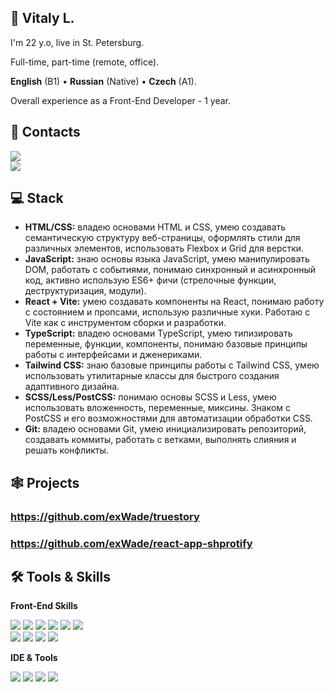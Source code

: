 ## 👋 Vitaly L. 
I'm 22 y.o, live in St. Petersburg.

Full-time, part-time (remote, office).

**English** (B1) • **Russian** (Native) • **Czech** (A1).

Overall experience as a Front-End Developer - 1 year.

## 📲 Contacts 

<a href="https://t.me/vileontev"><img src="https://img.shields.io/badge/Telegram-2CA5E0?style=for-the-badge&logo=telegram&logoColor=white"/></a><br>
<a href="mailto:exwadecoop@gmail.com"><img src="https://img.shields.io/badge/Gmail-D14836?style=for-the-badge&logo=gmail&logoColor=white"/></a>

## 💻 Stack

- **HTML/CSS:** владею основами HTML и CSS, умею создавать семантическую структуру веб-страницы, оформлять стили для различных элементов, использовать Flexbox и Grid для верстки.
- **JavaScript:** знаю основы языка JavaScript, умею манипулировать DOM, работать с событиями, понимаю синхронный и асинхронный код, активно использую ES6+ фичи (стрелочные функции, деструктуризация, модули).
- **React + Vite:** умею создавать компоненты на React, понимаю работу с состоянием и пропсами, использую различные хуки. Работаю с Vite как с инструментом сборки и разработки.
- **TypeScript:** владею основами TypeScript, умею типизировать переменные, функции, компоненты, понимаю базовые принципы работы с интерфейсами и дженериками.
- **Tailwind CSS:** знаю базовые принципы работы с Tailwind CSS, умею использовать утилитарные классы для быстрого создания адаптивного дизайна.
- **SCSS/Less/PostCSS:** понимаю основы SCSS и Less, умею использовать вложенность, переменные, миксины. Знаком с PostCSS и его возможностями для автоматизации обработки CSS.
- **Git:** владею основами Git, умею инициализировать репозиторий, создавать коммиты, работать с ветками, выполнять слияния и решать конфликты.

## 🕸 Projects

### https://github.com/exWade/truestory

### https://github.com/exWade/react-app-shprotify

## 🛠 Tools & Skills

**Front-End Skills**
<p align="left">
    <a href="#"><img src="https://img.shields.io/badge/HTML5-E34F26?style=for-the-badge&logo=html5&logoColor=white"/></a>
    <a href="#"><img src="https://img.shields.io/badge/CSS3-1572B6?style=for-the-badge&logo=css3&logoColor=white"/></a>
    <a href="#"><img src="https://img.shields.io/badge/Sass-CC6699?style=for-the-badge&logo=sass&logoColor=white"/></a>
    <a href="#"><img src="https://img.shields.io/badge/JavaScript-323330?style=for-the-badge&logo=javascript&logoColor=F7DF1E"/></a>
    <a href="#"><img src="https://img.shields.io/badge/TypeScript-007ACC?style=for-the-badge&logo=typescript&logoColor=white"/></a>
    <a href="#"><img src="https://img.shields.io/badge/React-20232A?style=for-the-badge&logo=react&logoColor=61DAFB"/></a><br>
    <a href="#"><img src="https://img.shields.io/badge/Tailwind_CSS-38B2AC?style=for-the-badge&logo=tailwind-css&logoColor=white"/></a>
    <a href="#"><img src="https://img.shields.io/badge/Json-121011?style=for-the-badge&logo=json&logoColor=white"/></a>
    <a href="#"><img src="https://img.shields.io/badge/GIT-E44C30?style=for-the-badge&logo=git&logoColor=white"/></a>
    <a href="#"><img src="https://img.shields.io/badge/GitHub-100000?style=for-the-badge&logo=github&logoColor=white"/></a>
</p>

**IDE & Tools**
<p align="left">
    <a href="#"><img src="https://img.shields.io/badge/Visual_Studio_Code-0078D4?style=for-the-badge&logo=visual%20studio%20code&logoColor=white"/></a>
    <a href="#"><img src="https://img.shields.io/badge/Figma-F24E1E?style=for-the-badge&logo=figma&logoColor=white"/></a>
    <a href="#"><img src="https://img.shields.io/badge/Adobe%20Photoshop-31A8FF?style=for-the-badge&logo=Adobe%20Photoshop&logoColor=black"/></a>
    <a href="#"><img src="https://img.shields.io/badge/Adobe%20Illustrator-FF9A00?style=for-the-badge&logo=adobe%20illustrator&logoColor=white"/></a>
</p>
